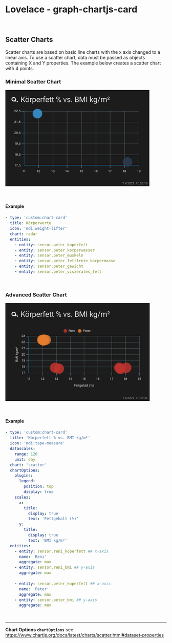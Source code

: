 # Lovelace - graph-chartjs-card
<br>

## Scatter Charts

Scatter charts are based on basic line charts with the x axis changed to a linear axis. To use a scatter chart, data must be passed as objects containing X and Y properties. The example below creates a scatter chart with 4 points.

### Minimal Scatter Chart
![simplescatter1](img/simplescatter1.png)

<br>

#### Example

```yaml
- type: 'custom:chart-card'
  title: Körperwerte
  icon: 'mdi:weight-lifter'
  chart: radar
  entities:
    - entity: sensor.peter_koperfett
    - entity: sensor.peter_korperwasser
    - entity: sensor.peter_muskeln
    - entity: sensor.peter_fettfreie_korpermasse
    - entity: sensor.peter_gewicht
    - entity: sensor.peter_viszerales_fett
```
<br>

### Advanced Scatter Chart
![scatterchart](img/scatterchart.png)

<br>

#### Example

```yaml
- type: 'custom:chart-card'
  title: 'Körperfett % vs. BMI kg/m²'
  icon: 'mdi:tape-measure'
  datascales:
    range: 120
    unit: day
  chart: 'scatter'
  chartOptions:
    plugins:
      legend:
        position: top
        display: true
    scales:
      x:
        title:
          display: true
          text: 'Fettgehalt (%)'
      y:
        title:
          display: true
          text: 'BMI kg/m²'
  entities:
    - entity: sensor.reni_koperfett ## x-axis
      name: 'Reni'
      aggregate: max
    - entity: sensor.reni_bmi ## y-axis
      aggregate: max
    
    - entity: sensor.peter_koperfett ## x-axis
      name: 'Peter'
      aggregate: max
    - entity: sensor.peter_bmi ## y-axis
      aggregate: max

```
<br>

<hr>


**Chart Options `chartOptions`**
see: https://www.chartjs.org/docs/latest/charts/scatter.html#dataset-properties


